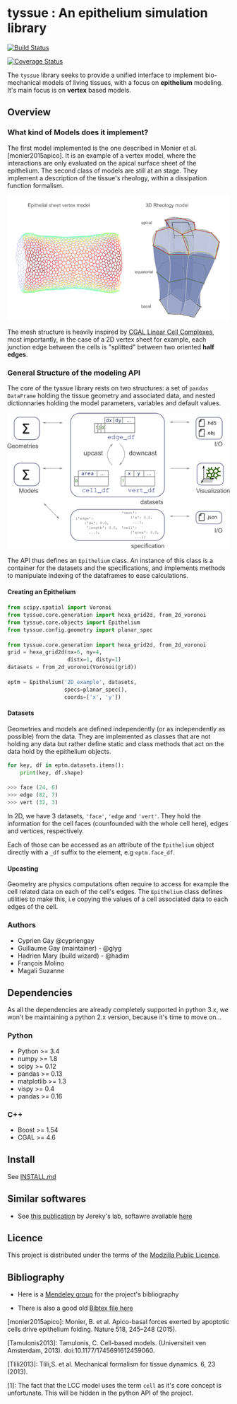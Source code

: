 # tyssue : An epithelium simulation library

[![Build Status](https://travis-ci.org/DamCB/tyssue.svg?branch=master)](https://travis-ci.org/DamCB/tyssue)

[![Coverage Status](https://coveralls.io/repos/CellModels/tyssue/badge.svg)](https://coveralls.io/r/CellModels/tyssue)

The `tyssue` library seeks to provide a unified interface to implement
bio-mechanical models of living tissues, with a focus on **epithelium** modeling.
It's main focus is on **vertex** based models.

## Overview

### What kind of Models does it implement?

The first model implemented is the one described in
Monier et al. [monier2015apico]. It is an example of a vertex model,
where the interactions are only evaluated on the apical surface sheet
of the epithelium. The second class of models are still at an
stage. They implement a description of the tissue's rheology, within a
dissipation function formalism.

![The two models considered](doc/illus/two_models.png)

The mesh structure is heavily inspired by
[CGAL Linear Cell Complexes](http://doc.cgal.org/latest/Linear_cell_complex/index.html),
most importantly, in the case of a 2D vertex sheet for example, each
junction edge between the cells is "splitted" between two oriented **half
edges**.

### General Structure of the modeling API

The core of the tyssue library rests on two structures: a set of
`pandas DataFrame` holding the tissue geometry and associated data,
and nested dictionnaries holding the model parameters, variables and default values.

![Tyssue data structure](doc/illus/tyssue_data_management.png)

The API thus defines an `Epithelium` class. An instance of this class
is a container for the datasets and the specifications, and implements
methods to manipulate indexing of the dataframes to ease calculations.

#### Creating an Epithelium

```python
from scipy.spatial import Voronoi
from tyssue.core.generation import hexa_grid2d, from_2d_voronoi
from tyssue.core.objects import Epithelium
from tyssue.config.geometry import planar_spec

from tyssue.core.generation import hexa_grid2d, from_2d_voronoi
grid = hexa_grid2d(nx=6, ny=4,
	               distx=1, disty=1)
datasets = from_2d_voronoi(Voronoi(grid))

eptm = Epithelium('2D_example', datasets,
                  specs=planar_spec(),
                  coords=['x', 'y'])
```

#### Datasets

Geometries and models are defined independently (or as independently
as possible) from the data. They are implemented as classes that are
not holding any data but rather define static and class methods that
act on the data hold by the epithelium objects.

```python
for key, df in eptm.datasets.items():
    print(key, df.shape)

>>> face (24, 6)
>>> edge (82, 7)
>>> vert (32, 3)
```

In 2D, we have 3 datasets, `'face'`, `'edge` and `'vert'`. They hold
the information for the cell faces (counfounded with the whole cell
here), edges and vertices, respectively.

Each of those can be accessed
as an attribute of the `Epithelium` object directly with a `_df`
suffix  to the element, e.g `eptm.face_df`.

#### Upcasting

Geometry are physics computations often require to access for example
the cell related data on each of the cell's edges. The `Epithelium`
class defines utilities to make this, i.e copying the values of a cell
associated data to each edges of the cell.


### Authors

* Cyprien Gay @cypriengay
* Guillaume Gay (maintainer) - @glyg
* Hadrien Mary (build wizard) - @hadim
* François Molino
* Magali Suzanne


## Dependencies

As all the dependencies are already completely supported in python 3.x, we won't be maintaining a
python 2.x version, because it's time to move on...

### Python

- Python >= 3.4
- numpy >= 1.8
- scipy >= 0.12
- pandas >= 0.13
- matplotlib >= 1.3
- vispy >= 0.4
- pandas >= 0.16

### C++
- Boost >= 1.54
- CGAL >= 4.6


## Install

See [INSTALL.md](INSTALL.md)


## Similar softwares

* See [this publication](http://bioinformatics.oxfordjournals.org.gate1.inist.fr/content/32/2/219/F2.expansion.html) by Jereky's lab, softawre available [here](http://www.biocenter.helsinki.fi/salazar/software.html)


## Licence

This project is distributed under the terms of the [Modzilla Public Licence](https://www.mozilla.org/en-US/MPL/2.0/).


## Bibliography

* Here is a [Mendeley group](https://www.mendeley.com/groups/7132031/tyssue/) for the project's
  bibliography

* There is also a good old [Bibtex file here](bibliography/tyssue.bib)



[monier2015apico]: Monier, B. et al. Apico-basal forces exerted by
  apoptotic cells drive epithelium folding. Nature 518, 245–248 (2015).

[Tamulonis2013]: Tamulonis, C. Cell-based models. (Universiteit ven Amsterdam, 2013). doi:10.1177/1745691612459060.

[Tlili2013]: Tlili,S. et al. Mechanical formalism for tissue dynamics. 6, 23 (2013).

[1]: The fact that the LCC model uses the term `cell` as it's core
  concept is unfortunate. This will be hidden in the python API of the project.
